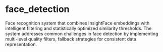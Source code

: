 # face_detection
Face recognition system that combines InsightFace embeddings with intelligent filtering and statistically optimized similarity thresholds. The system addresses common challenges in face detection by implementing multi-level quality filters, fallback strategies for consistent data representation.
